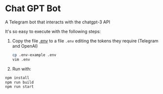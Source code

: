 # Chat GPT Bot

A Telegram bot that interacts with the chatgpt-3 API

It's so easy to execute with the following steps:

1. Copy the file [.env](./.env-ejemplo) to a file `.env` editing the
   tokens they require (Telegram and OpenAI)

   ```sh
   cp .env-example .env
   vim .env
   ```

2. Run with:

```sh
npm install
npm run build
npm run start
```
